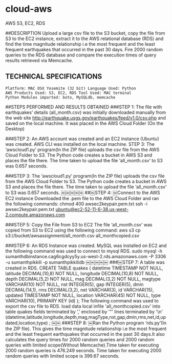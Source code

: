 # cloud-aws
AWS S3, EC2, RDS

##DESCRIPTION
 Upload a large csv file to the S3 bucket, copy the file from S3 to the EC2 instance, extract it to the AWS relational database (RDS) and find the time magnitude relationship i.e the most frequent and the least frequent earthquakes that occurred in the past 30 days. Fire 2000 random queries to the RDS database and compare the execution times of query results retrieved via Memcache.

## TECHNICAL SPECIFICATIONS
    Platform: MAC OSX Yosemite (32 bit) Language Used: Python
    AWS Products Used: S3, EC2, RDS Tool Used: MAC terminal
    Python Modules imported: boto, MySQLdb, memcache

##STEPS PERFORMED AND RESULTS OBTAINED
###STEP 1:
The file with earthquakes’ details (all_month.csv) was initially downloaded manually from the web site http://earthquake.usgs.gov/earthquakes/feed/v1.0/csv.php and saved on the local machine. It was placed in the AWS Cloud Folder (On the Desktop)

###STEP 2:
An AWS account was created and an EC2 instance (Ubuntu) was created. AWS CLI was installed on the local machine.
STEP 3:
The ‘awscloud1.py’ program(In the ZIP file) uploads the csv file from the AWS Cloud Folder to S3. The Python code creates a bucket in AWS S3 and places the file there. The time taken to upload the file ‘all_month.csv’ to S3 was 0.657 seconds.

###STEP 3:
The ‘awscloud1.py’ program(In the ZIP file) uploads the csv file from the AWS Cloud Folder to S3. The Python code creates a bucket in AWS S3 and places the file there. The time taken to upload the file ‘all_month.csv’ to S3 was 0.657 seconds.
￼￼￼￼￼
##￼STEP 4:
￼Connect to the AWS EC2 instance
Downloaded the .pem file to the AWS Cloud Folder and ran the following commands: chmod 400 awsec2keypair.pem.txt
ssh -i awsec2keypair.pem.txt ubuntu@ec2-52-11-6-38.us-west-2.compute.amazonaws.com

###STEP 5:
Copy the File from S3 to EC2
The file ‘all_month.csv’ was copied from S3 to EC2 using the following command: aws s3 cp s3://bucket/awsassignment/all_month.csv all_monthcopied.csv

###STEP 6:
An RDS Instance was created. MySQL was installed on EC2 and the following command was used to connect to mysql RDS.
sudo mysql -h sumanthdbinstance.cag6cgdcyy5y.us-west-2.rds.amazonaws.com -P 3306 -u sumanthpikkili -p sumanthpikkilidb
￼￼￼￼￼
###￼STEP 7:
A table was created in RDS.
CREATE TABLE quakes ( datetime TIMESTAMP NOT NULL, latitude DECIMAL(10,8) NOT NULL, longitude DECIMAL(10,8) NOT NULL, depth DECIMAL(5,2) NOT NULL, mag DECIMAL(3,2) NOT NULL, magtype VARCHAR(10) NOT NULL, nst INTEGER(5), gap INTEGER(5), dmin DECIMAL(14,1), rms DECIMAL(3,2), net VARCHAR(3), id VARCHAR(15), updated TIMESTAMP NOT NULL, location VARCHAR(45) NOT NULL, type VARCHAR(10), PRIMARY KEY (id) );
The following command was used to export the csv file to RDS.
load data local infile 'all_monthcopied.csv' into table quakes fields terminated by ',' enclosed by '"' lines terminated by
'\n' (datetime,latitude,longitude,depth,mag,magType,nst,gap,dmin,rms,net,id,updated,location,type) ;
￼￼
###STEP 8:
￼Ran the Python program ‘rds.py’(In the ZIP file). This gives the time magnitude relationship i.e the most frequent and the least frequent earthquakes that occurred in the past 30 days.It also calculates the query times for 2000 random queries and 2000 random queries with limited scope(Without Memcache).Time taken for executing 2000 random queries is 476.249 seconds. Time taken for executing 2000 random queries with limited scope is 399.67 seconds.
